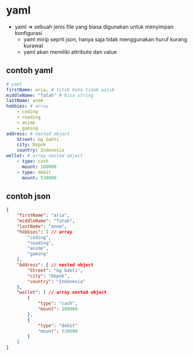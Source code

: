 # yaml
- yaml => sebuah jenis file yang biasa digunakan untuk menyimpan konfigurasi
  - yaml mirip seprti json, hanya saja tidak menggunakan huruf kurang kurawal
  - yaml akan memiliki attribute dan value

## contoh yaml
```yaml
# yaml
firstName: aria; # titik kona tidak wajib
middleName: "fatah" # bisa string
lastName: anom
hobbies: # array
    - coding
    - reading
    - anime
    - gaming
address: # nested object
    Street: Gg bakti
    city: Depok
    country: Indonesia
wellet: # array nested object
    - type: cash
      mount: 100000
    - type: debit
      mount: 530000
```

## contoh json
```json
{
    "firstName": "aria",
    "middleName": "fatah",
    "lastName": "anom",
    "hobbies": [ // array
        "coding",
        "reading",
        "anime",
        "gaming"
    ],
    "Address": { // nested object
        "Street": "Gg bakti",
        "city": "Depok",
        "country": "Indonesia"
    },
    "wallet": [ // array nested object
        {
            "type": "cash",
            "mount": 100000
        },
        {
            "type": "debit"
            "mount": 530000
        }
    ]
}
```
